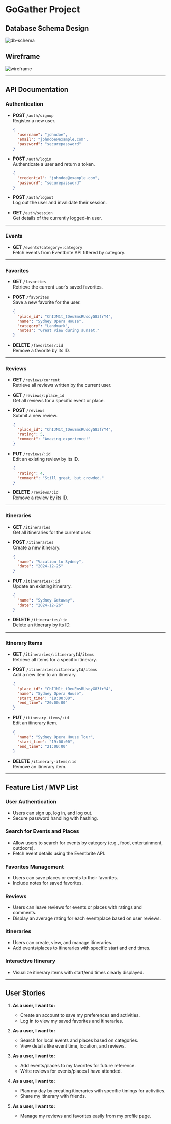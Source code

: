 
# GoGather Project

## Database Schema Design

![db-schema]

[db-schema]: ./images/dbschema.png

## Wireframe

![wireframe]

[wireframe]: ./images/wireframe.png
---

## API Documentation

### Authentication
- **POST** `/auth/signup`  
  Register a new user.

  ```json
  {
    "username": "johndoe",
    "email": "johndoe@example.com",
    "password": "securepassword"
  }
  ```

- **POST** `/auth/login`  
  Authenticate a user and return a token.

  ```json
  {
    "credential": "johndoe@example.com",
    "password": "securepassword"
  }
  ```

- **POST** `/auth/logout`  
  Log out the user and invalidate their session.

- **GET** `/auth/session`  
  Get details of the currently logged-in user.

---

### Events
- **GET** `/events?category=:category`  
  Fetch events from Eventbrite API filtered by category.

---

### Favorites
- **GET** `/favorites`  
  Retrieve the current user’s saved favorites.

- **POST** `/favorites`  
  Save a new favorite for the user.
  ```json
  {
    "place_id": "ChIJN1t_tDeuEmsRUsoyG83frY4",
    "name": "Sydney Opera House",
    "category": "Landmark",
    "notes": "Great view during sunset."
  }
  ```

- **DELETE** `/favorites/:id`  
  Remove a favorite by its ID.

---

### Reviews
- **GET** `/reviews/current`  
  Retrieve all reviews written by the current user.

- **GET** `/reviews/:place_id`  
  Get all reviews for a specific event or place.

- **POST** `/reviews`  
  Submit a new review.
  ```json
  {
    "place_id": "ChIJN1t_tDeuEmsRUsoyG83frY4",
    "rating": 5,
    "comment": "Amazing experience!"
  }
  ```

- **PUT** `/reviews/:id`  
  Edit an existing review by its ID.
  ```json
  {
    "rating": 4,
    "comment": "Still great, but crowded."
  }
  ```

- **DELETE** `/reviews/:id`  
  Remove a review by its ID.

---

### Itineraries
- **GET** `/itineraries`  
  Get all itineraries for the current user.

- **POST** `/itineraries`  
  Create a new itinerary.
  ```json
  {
    "name": "Vacation to Sydney",
    "date": "2024-12-25"
  }
  ```

- **PUT** `/itineraries/:id`  
  Update an existing itinerary.
  ```json
  {
    "name": "Sydney Getaway",
    "date": "2024-12-26"
  }
  ```

- **DELETE** `/itineraries/:id`  
  Delete an itinerary by its ID.

---

### Itinerary Items
- **GET** `/itineraries/:itineraryId/items`  
  Retrieve all items for a specific itinerary.

- **POST** `/itineraries/:itineraryId/items`  
  Add a new item to an itinerary.
  ```json
  {
    "place_id": "ChIJN1t_tDeuEmsRUsoyG83frY4",
    "name": "Sydney Opera House",
    "start_time": "18:00:00",
    "end_time": "20:00:00"
  }
  ```

- **PUT** `/itinerary-items/:id`  
  Edit an itinerary item.
  ```json
  {
    "name": "Sydney Opera House Tour",
    "start_time": "19:00:00",
    "end_time": "21:00:00"
  }
  ```

- **DELETE** `/itinerary-items/:id`  
  Remove an itinerary item.

---

## Feature List / MVP List

### User Authentication
- Users can sign up, log in, and log out.
- Secure password handling with hashing.

### Search for Events and Places
- Allow users to search for events by category (e.g., food, entertainment, outdoors).
- Fetch event details using the Eventbrite API.

### Favorites Management
- Users can save places or events to their favorites.
- Include notes for saved favorites.

### Reviews
- Users can leave reviews for events or places with ratings and comments.
- Display an average rating for each event/place based on user reviews.

### Itineraries
- Users can create, view, and manage itineraries.
- Add events/places to itineraries with specific start and end times.

### Interactive Itinerary
- Visualize itinerary items with start/end times clearly displayed.

---

## User Stories

1. **As a user, I want to:**
   - Create an account to save my preferences and activities.
   - Log in to view my saved favorites and itineraries.

2. **As a user, I want to:**
   - Search for local events and places based on categories.
   - View details like event time, location, and reviews.

3. **As a user, I want to:**
   - Add events/places to my favorites for future reference.
   - Write reviews for events/places I have attended.

4. **As a user, I want to:**
   - Plan my day by creating itineraries with specific timings for activities.
   - Share my itinerary with friends.

5. **As a user, I want to:**
   - Manage my reviews and favorites easily from my profile page.
